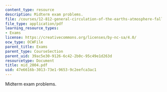 ```yaml
---
content_type: resource
description: Midterm exam problems.
file: /courses/12-812-general-circulation-of-the-earths-atmosphere-fall-2005/47e6616b301373e196539c2eefca3ac1_mid_2004.pdf
file_type: application/pdf
learning_resource_types:
- Exams
license: https://creativecommons.org/licenses/by-nc-sa/4.0/
ocw_type: OCWFile
parent_title: Exams
parent_type: CourseSection
parent_uid: 39ac5e30-9126-6c42-2b0c-95c49e1d263d
resourcetype: Document
title: mid_2004.pdf
uid: 47e6616b-3013-73e1-9653-9c2eefca3ac1
---
```

Midterm exam problems.
